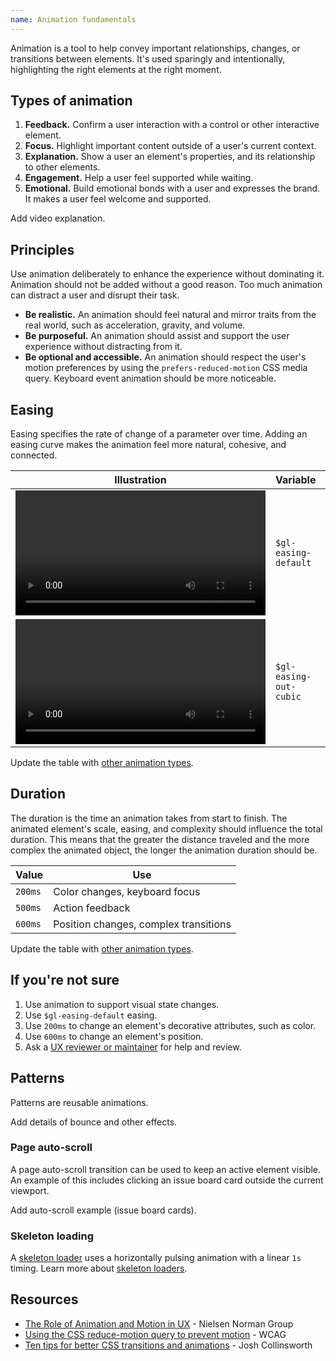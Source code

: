 ```yaml
---
name: Animation fundamentals
---
```


Animation is a tool to help convey important relationships, changes, or transitions between elements. It's used sparingly and intentionally, highlighting the right elements at the right moment.

## Types of animation

1. **Feedback.** Confirm a user interaction with a control or other interactive element.
1. **Focus.** Highlight important content outside of a user's current context.
1. **Explanation.** Show a user an element's properties, and its relationship to other elements.
1. **Engagement.** Help a user feel supported while waiting.
1. **Emotional.** Build emotional bonds with a user and expresses the brand. It makes a user feel welcome and supported.

<todo>Add video explanation.</todo>

## Principles

Use animation deliberately to enhance the experience without dominating it. Animation should not be added without a good reason. Too much animation can distract a user and disrupt their task.

* **Be realistic.** An animation should feel natural and mirror traits from the real world, such as acceleration, gravity, and volume.
* **Be purposeful.** An animation should assist and support the user experience without distracting from it.
* **Be optional and accessible.** An animation should respect the user's motion preferences by using the `prefers-reduced-motion` CSS media query. Keyboard event animation should be more noticeable.

## Easing

Easing specifies the rate of change of a parameter over time. Adding an easing curve makes the animation feel more natural, cohesive, and connected.

| Illustration | Variable | Value | Use |
| --- | --- | --- | --- |
| <video tabindex="0" preload="true" autoplay="false" controls="" loop="true" playsinline="true" aria-label="" width="400"><source src="/video/easing-default.mp4"></video> | `$gl-easing-default` | `ease` | Hover animation |
| <video tabindex="0" preload="true" autoplay="false" controls="" loop="true" playsinline="true" aria-label="" width="400"><source src="/video/easing-out-cubic.mp4"></video> | `$gl-easing-out-cubic` | `cubic-bezier(0.22, 0.61, 0.36, 1)` | Focus animation |

<todo>Update the table with [other animation types](/product-foundations/animation-fundamentals#types-of-animations).</todo>

## Duration

The duration is the time an animation takes from start to finish. The animated element's scale, easing, and complexity should influence the total duration. This means that the greater the distance traveled and the more complex the animated object, the longer the animation duration should be.

| Value | Use |
| --- | --- |
| `200ms` | Color changes, keyboard focus |
| `500ms` | Action feedback |
| `600ms` | Position changes, complex transitions |

<todo>Update the table with [other animation types](/product-foundations/animation-fundamentals#types-of-animations).</todo>

## If you're not sure

1. Use animation to support visual state changes.
1. Use `$gl-easing-default` easing.
1. Use `200ms` to change an element's decorative attributes, such as color.
1. Use `600ms` to change an element's position.
1. Ask a [UX reviewer or maintainer](https://about.gitlab.com/handbook/engineering/projects/#design.gitlab.com) for help and review.

## Patterns

Patterns are reusable animations.

<todo>Add details of bounce and other effects.</todo>

### Page auto-scroll

A page auto-scroll transition can be used to keep an active element visible. An example of this includes clicking an issue board card outside the current viewport.

<todo>Add auto-scroll example (issue board cards).</todo>

### Skeleton loading

A [skeleton loader](/components/skeleton-loader) uses a horizontally pulsing animation with a linear `1s` timing. Learn more about [skeleton loaders](/components/skeleton-loader).

## Resources

- [The Role of Animation and Motion in UX](https://www.nngroup.com/articles/animation-purpose-ux/) - Nielsen Norman Group
- [Using the CSS reduce-motion query to prevent motion](https://www.w3.org/WAI/WCAG22/Techniques/css/C39.html) - WCAG
- [Ten tips for better CSS transitions and animations](https://joshcollinsworth.com/blog/great-transitions) - Josh Collinsworth

